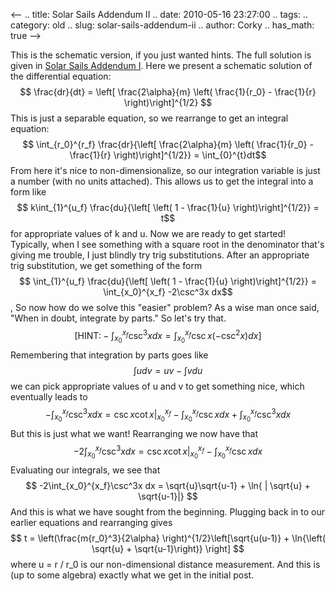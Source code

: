 <--
.. title: Solar Sails Addendum II
.. date: 2010-05-16 23:27:00
.. tags: 
.. category: old
.. slug: solar-sails-addendum-ii
.. author: Corky
.. has_math: true
-->


This is the schematic version, if you just wanted hints. The full
solution is given in [Solar Sails Addendum
I](http://thevirtuosi.blogspot.com/2010/05/solar-sails-addendum-i.html).
Here we present a schematic solution of the differential equation: $$
\frac{dr}{dt} = \left[ \frac{2\alpha}{m} \left( \frac{1}{r_0} -
\frac{1}{r} \right)\right]^{1/2} $$ This is just a separable
equation, so we rearrange to get an integral equation: $$
\int_{r_0}^{r_f} \frac{dr}{\left[ \frac{2\alpha}{m} \left(
\frac{1}{r_0} - \frac{1}{r} \right)\right]^{1/2}} =
\int_{0}^{t}dt$$ From here it's nice to non-dimensionalize, so our
integration variable is just a number (with no units attached). This
allows us to get the integral into a form like $$ k\int_{1}^{u_f}
\frac{du}{\left[ \left( 1 - \frac{1}{u} \right)\right]^{1/2}} =
t$$ for appropriate values of k and u. Now we are ready to get started!
Typically, when I see something with a square root in the denominator
that's giving me trouble, I just blindly try trig substitutions. After
an appropriate trig substitution, we get something of the form $$
\int_{1}^{u_f} \frac{du}{\left[ \left( 1 - \frac{1}{u}
\right)\right]^{1/2}} = \int_{x_0}^{x_f} -2\csc^3x dx$$, So
now how do we solve this "easier" problem? As a wise man once said,
"When in doubt, integrate by parts." So let's try that. $$ \left[
\mbox{HINT:} -\int_{x_0}^{x_f} \csc^3x dx =
\int_{x_0}^{x_f}\csc x \left(-\csc^2x \right)dx \right]$$
Remembering that integration by parts goes like $$ \int u dv = uv -
\int v du $$ we can pick appropriate values of u and v to get something
nice, which eventually leads to $$ -\int_{x_0}^{x_f}\csc^3x dx =
\csc x \cot x \Big |_{x_0}^{x_f} - \int_{x_0}^{x_f} \csc x
dx + \int_{x_0}^{x_f} \csc^3 x dx$$ But this is just what we
want! Rearranging we now have that $$ -2\int_{x_0}^{x_f}\csc^3x
dx = \csc x \cot x \Big |_{x_0}^{x_f} - \int_{x_0}^{x_f}
\csc x dx$$ Evaluating our integrals, we see that $$
-2\int_{x_0}^{x_f}\csc^3x dx = \sqrt{u}\sqrt{u-1} + \ln{ |
\sqrt{u} + \sqrt{u-1}|} $$ And this is what we have sought from the
beginning. Plugging back in to our earlier equations and rearranging
gives $$ t = \left(\frac{m{r_0}^3}{2\alpha}
\right)^{1/2}\left[\sqrt{u(u-1)} + \ln{\left( \sqrt{u} +
\sqrt{u-1}\right)} \right] $$ where u = r / r_0 is our
non-dimensional distance measurement. And this is (up to some algebra)
exactly what we get in the initial post.

